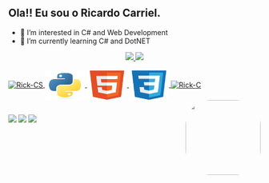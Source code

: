 ## Ola!! Eu sou o Ricardo Carriel.

- 👀 I’m interested in C# and Web Development
- 🌱 I’m currently learning C# and DotNET
<div align="center">
  <a href="https://github.com/RicardoCarriel">
  <img height="180em" src="https://github-readme-stats.vercel.app/api?username=RicardoCarriel&show_icons=true&theme=dracula&include_all_commits=true&count_private=true"/>
  <img height="180em" src="https://github-readme-stats.vercel.app/api/top-langs/?username=RicardoCarriel&layout=compact&langs_count=7&theme=dracula"/>
</div>
<div style="display: inline_block"><br>
  <img align="center" alt="Rick-CS"height="60" width="80" src="https://cdn.jsdelivr.net/gh/devicons/devicon/icons/csharp/csharp-original.svg">
  <img align="center" alt="Rick-Python" height="60" width="80" src="https://raw.githubusercontent.com/devicons/devicon/master/icons/python/python-original.svg">
  <img align="center" alt="Rick-HTML" height="60" width="80" src="https://raw.githubusercontent.com/devicons/devicon/master/icons/html5/html5-original.svg">
  <img align="center" alt="Rick-CSS" height="60" width="80" src="https://raw.githubusercontent.com/devicons/devicon/master/icons/css3/css3-original.svg">
  <img align="center" alt="Rick-C" height="60" width="80" src="https://cdn.jsdelivr.net/gh/devicons/devicon/icons/c/c-original.svg">
  <a href="https://picasion.com/"><img src="https://i.picasion.com/pic92/89c03db94a1401884b435eaec253266a.gif" align="right" width="150" height="150" style="border-radius:50px; alt="https://picasion.com/" /></a><br /><a href="https://picasion.com/"></a>
 
</div>
  
  ##
  
 <div> 
    <a href="https://www.linkedin.com/in/ricardo-carriel/" target="_blank"><img src="https://img.shields.io/badge/-LinkedIn-%230077B5?style=for-the-badge&logo=linkedin&logoColor=white" target="_blank"></a> 
    <a href="https://www.instagram.com/rcarriell/" target="_blank"><img src="https://img.shields.io/badge/-Instagram-%23E4405F?style=for-the-badge&logo=instagram&logoColor=white" target="_blank"></a>
    <a href = "mailto:rick01.carriel@gmail.com"><img src="https://img.shields.io/badge/-Gmail-%23333?style=for-the-badge&logo=gmail&logoColor=white" target="_blank"></a>
 
</div>
